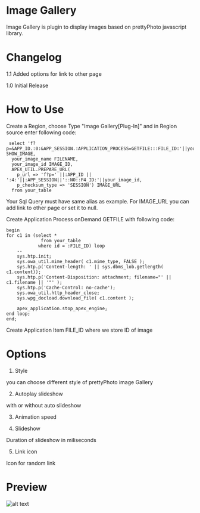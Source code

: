 # Image Gallery

Image Gallery is plugin to display images based on prettyPhoto javascript library.

# Changelog

1.1 Added options for link to other page

1.0 Initial Release
# How to Use

  Create a Region, choose Type "Image Gallery[Plug-In]" and in Region source enter following code:
 
     select 'f?p=&APP_ID.:0:&APP_SESSION.:APPLICATION_PROCESS=GETFILE:::FILE_ID:'||your_image_id SHOW_IMAGE, 
      your_image_name FILENAME,
      your_image_id IMAGE_ID,
      APEX_UTIL.PREPARE_URL(
        p_url => 'f?p=' ||:APP_ID || ':4:'||:APP_SESSION||'::NO::P4_ID:'||your_image_id,
        p_checksum_type => 'SESSION') IMAGE_URL
      from your_table
      
      
  Your Sql Query must have same alias as example. For IMAGE_URL you can add link to other page or set it to null.
  
  Create Application Process onDemand GETFILE with following code:
  
    begin
    for c1 in (select *
                 from your_table
                where id = :FILE_ID) loop
        --
        sys.htp.init;
        sys.owa_util.mime_header( c1.mime_type, FALSE );
        sys.htp.p('Content-length: ' || sys.dbms_lob.getlength( c1.content));
        sys.htp.p('Content-Disposition: attachment; filename="' || c1.filename || '"' );
        sys.htp.p('Cache-Control: no-cache');  
        sys.owa_util.http_header_close;
        sys.wpg_docload.download_file( c1.content );
     
        apex_application.stop_apex_engine;
    end loop;
    end;
    
  Create Application Item FILE_ID where we store ID of image
  
# Options 

1. Style

you can choose different style of prettyPhoto image Gallery


2. Autoplay slideshow

with or without auto slideshow

3. Animation speed

4. Slideshow

Duration of slideshow in miliseconds

5. Link icon

Icon for random link


# Preview

![alt text](https://github.com/nhasko/ImageGallery/blob/master/preview.gif)
